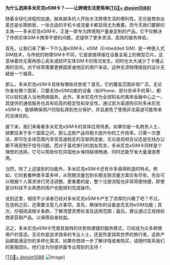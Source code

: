 **为什么选择多米尼克eSIM卡？——让跨境生活更简单[[TG💪+ @esim1088](https://t.me/s/esim1088)]**

随着全球化进程的加速，越来越多的人开始关注跨境生活的便利性。无论是商务出差还是长期旅居，一张合适的手机卡或流量卡都显得尤为重要。而今天我们要聊的主角——多米尼克eSIM卡，正是一款专为跨境用户量身定制的产品。它不仅解决了传统实体SIM卡携带不便的问题，还提供了更多灵活、高效的服务体验。

首先，让我们来了解一下什么是eSIM卡。eSIM（Embedded SIM）是一种嵌入式SIM技术，与传统的物理SIM卡不同，它是直接焊接在设备主板上的微型芯片。这意味着你无需再担心丢失或损坏实体SIM卡的情况发生，同时也大大减少了卡槽占用的空间。对于经常需要更换国家或地区的用户来说，这种无须物理插拔的设计无疑是一个福音。

那么，多米尼克eSIM卡具体有哪些优势呢？首先，它的覆盖范围非常广泛。无论你身处哪个国家，只要支持eSIM功能的设备（如iPhone、部分安卓手机等），都可以轻松接入当地网络服务。此外，多米尼克作为全球知名的离岸金融中心之一，其提供的通信服务也具有较高的稳定性和安全性。通过官方渠道购买的多米尼克eSIM卡，能够确保用户的隐私得到充分保护，并且避免了使用非法渠道可能带来的法律风险。

接下来，我们来看看多米尼克eSIM卡的具体应用场景。如果你是一名商务人士，频繁往来于多个国家之间，那么这款产品将极大提升你的工作效率。只需一次激活，即可在全球范围内享受高速稳定的互联网连接，无论是视频会议还是在线办公都不再受制于信号问题。而对于喜欢旅行的朋友而言，多米尼克eSIM卡同样是个理想的选择。它可以帮助你在异国他乡保持联络畅通，同时还能节省大量漫游费用。

当然，除了上述提到的功能外，多米尼克eSIM卡还有许多值得称道的特点。例如，它的套餐种类丰富多样，从短期流量包到长期无限流量方案应有尽有，完全可以根据个人需求进行灵活调整。更重要的是，整个注册流程也非常简便快捷，即使是对科技不太熟悉的用户也能顺利完成操作。

说到这里，相信不少读者已经对多米尼克eSIM卡产生了浓厚的兴趣了吧？不过，在选购之前，还需要注意几点事项。首先，确保你的设备是否支持eSIM功能；其次，仔细阅读相关条款，了解清楚资费标准及适用范围；最后，建议通过正规授权商家获取产品，以保障自身权益。

总之，多米尼克eSIM卡凭借其独特的优势和便捷的服务模式，已经成为众多跨境用户的首选。无论你是追求效率的专业人士，还是热爱探索世界的旅行者，这款产品都能满足你的多样化需求。如果你想进一步了解详情或者购买，请随时联系我们的客服团队，他们会为你提供最专业周到的支持！

[[TG💪+ @esim1088](https://t.me/s/esim1088) ![Image](https://i.postimg.cc/4NQfJmqS/Snipaste-2025-05-13-00-14-12.png)]